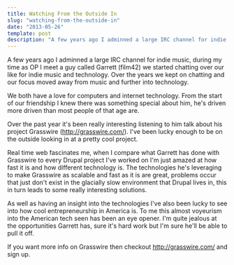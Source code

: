 ```yaml
---
title: Watching From the Outside In
slug: "watching-from-the-outside-in"
date: "2013-05-26"
template: post
description: "A few years ago I adminned a large IRC channel for indie music, during my time as OP I meet a guy called Garrett (film42) we started chatting over our like for indie music and technology. Over the years we kept on chatting and our focus moved away from music and further into technology."
---
```

A few years ago I adminned a large IRC channel for indie music, during my time as OP I meet a guy called Garrett (film42) we started chatting over our like for indie music and technology. Over the years we kept on chatting and our focus moved away from music and further into technology.

We both have a love for computers and internet technology. From the start of our friendship I knew there was something special about him, he's driven more driven than most people of that age are.

Over the past year it's been really interesting listening to him talk about his project Grasswire (http://grasswire.com/). I've been lucky enough to be on the outside looking in at a pretty cool project.

Real time web fascinates me, when I compare what Garrett has done with Grasswire to every Drupal project I've worked on I'm just amazed at how fast it is and how different technology is. The technologies he's leveraging to make Grasswire as scalable and fast as it is are great, problems occur that just don't exist in the glacially slow environment that Drupal lives in, this in turn leads to some really interesting solutions.

As well as having an insight into the technologies I've also been lucky to see into how cool entrepreneurship in America is. To me this almost voyeurism into the American tech seen has been an eye opener. I'm quite jealous at the opportunities Garrett has, sure it's hard work but I'm sure he'll be able to pull it off.

If you want more info on Grasswire then checkout http://grasswire.com/ and sign up.

